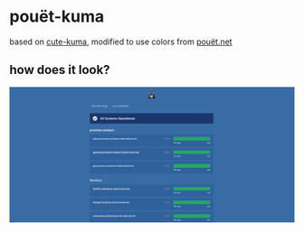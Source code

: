 # pouët-kuma

based on <a href="https://github.com/dermv/cute-kuma">cute-kuma</a>, modified to use colors from <a href="https://pouet.net">pouët.net</a>

## how does it look?
<img src='./.github/preview.png'>
